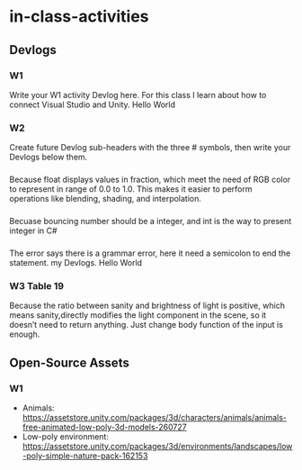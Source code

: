 # in-class-activities
## Devlogs
### W1
Write your W1 activity Devlog here.
For this class I learn about how to connect Visual Studio and Unity. Hello World
### W2
Create future Devlog sub-headers with the three # symbols, then write your Devlogs below them.
###
 Because float displays values in fraction, which meet the need of RGB color to represent in range of 0.0 to 1.0. This makes it easier to perform operations like blending, shading, and interpolation.
###
 Becuase bouncing number should be a integer, and int is the way to present integer in C#
###
 The error says there is a grammar error, here it need a semicolon to end the statement.
my Devlogs. Hello World

### W3 Table 19
Because the ratio between sanity and brightness of light is positive, which means sanity,directly modifies the light component in the scene, so it doesn’t need to return anything. Just change body function of the input is enough.

## Open-Source Assets
### W1
- Animals: https://assetstore.unity.com/packages/3d/characters/animals/animals-free-animated-low-poly-3d-models-260727 
- Low-poly environment: https://assetstore.unity.com/packages/3d/environments/landscapes/low-poly-simple-nature-pack-162153 